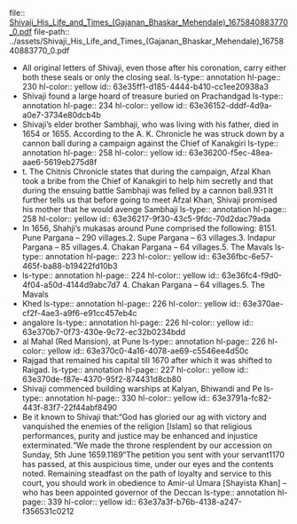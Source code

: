 file:: [Shivaji_His_Life_and_Times_(Gajanan_Bhaskar_Mehendale)_1675840883770_0.pdf](../assets/Shivaji_His_Life_and_Times_(Gajanan_Bhaskar_Mehendale)_1675840883770_0.pdf)
file-path:: ../assets/Shivaji_His_Life_and_Times_(Gajanan_Bhaskar_Mehendale)_1675840883770_0.pdf

- All original letters of Shivaji, even those after his coronation, carry either both these seals or only the closing seal.
  ls-type:: annotation
  hl-page:: 230
  hl-color:: yellow
  id:: 63e35ff1-d185-4444-b410-cc1ee20938a3
- Shivaji found a large hoard of treasure buried on Prachandgad
  ls-type:: annotation
  hl-page:: 234
  hl-color:: yellow
  id:: 63e36152-dddf-4d9a-a0e7-3734e80dcb4b
- Shivaji’s elder brother Sambhaji, who was living with his father, died in 1654 or 1655. According to the A. K. Chronicle he was struck down by a cannon ball during a campaign against the Chief of Kanakgiri
  ls-type:: annotation
  hl-page:: 258
  hl-color:: yellow
  id:: 63e36200-f5ec-48ea-aae6-5619eb275d8f
- t. The Chitnis Chronicle states that during the campaign, Afzal Khan took a bribe from the Chief of Kanakgiri to help him secretly and that during the ensuing battle Sambhaji was felled by a cannon ball.931 It further tells us that before going to meet Afzal Khan, Shivaji promised his mother that he would avenge Sambhaji
  ls-type:: annotation
  hl-page:: 258
  hl-color:: yellow
  id:: 63e36217-9f30-43c5-9fdc-70d2dac79ada
- In 1656, Shahji’s mukasas around Pune comprised the following: 8151. Pune Pargana – 290 villages.2. Supe Pargana – 63 villages.3. Indapur Pargana – 85 villages.4. Chakan Pargana – 64 villages.5. The Mavals
  ls-type:: annotation
  hl-page:: 223
  hl-color:: yellow
  id:: 63e36fbc-6e57-465f-ba88-b19422fd10b3
- ls-type:: annotation
  hl-page:: 224
  hl-color:: yellow
  id:: 63e36fc4-f9d0-4f04-a50d-4144d9abc7d7
  4. Chakan Pargana – 64 villages.5. The Mavals
- Khed
  ls-type:: annotation
  hl-page:: 226
  hl-color:: yellow
  id:: 63e370ae-cf2f-4ae3-a9f6-e91cc457eb4c
- angalore
  ls-type:: annotation
  hl-page:: 226
  hl-color:: yellow
  id:: 63e370b7-0f73-430e-9c72-ec32b0234bdd
- al Mahal (Red Mansion), at Pune
  ls-type:: annotation
  hl-page:: 226
  hl-color:: yellow
  id:: 63e370c0-4a16-4078-ae69-c5546ee4d50c
- Rajgad that remained his capital till 1670 after which it was shifted to Raigad.
  ls-type:: annotation
  hl-page:: 227
  hl-color:: yellow
  id:: 63e370de-f87e-4370-95f2-874431d8cb80
- Shivaji commenced building warships at Kalyan, Bhiwandi and Pe
  ls-type:: annotation
  hl-page:: 330
  hl-color:: yellow
  id:: 63e3791a-fc82-443f-83f7-22f44abf8490
- Be it known to Shivaji that:“God has glori ed our  ag with victory and vanquished the enemies of the religion [Islam] so that religious performances, purity and justice may be enhanced and injustice exterminated.“We made the throne resplendent by our accession on Sunday, 5th June 1659.1169“The petition you sent with your servant1170 has passed, at this auspicious time, under our eyes and the contents noted. Remaining steadfast on the path of loyalty and service to this court, you should work in obedience to Amir-ul Umara [Shayista Khan] – who has been appointed governor of the Deccan 
  ls-type:: annotation
  hl-page:: 339
  hl-color:: yellow
  id:: 63e37a3f-b76b-4138-a247-f356531c0212